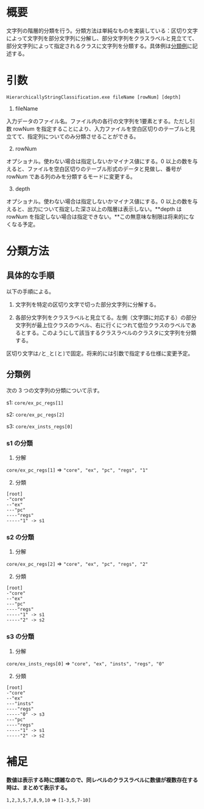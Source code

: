 # 概要

文字列の階層的分類を行う。分類方法は単純なものを実装している：区切り文字によって文字列を部分文字列に分解し、部分文字列をクラスラベルと見立てて、部分文字列によって指定されるクラスに文字列を分類する。具体例は[分類例](#section)に記述する。



# 引数

`HierarchicallyStringClassification.exe fileName [rowNum] [depth]`

1. fileName

入力データのファイル名。ファイル内の各行の文字列を1要素とする。ただし引数 rowNum を指定することにより、入力ファイルを空白区切りのテーブルと見立てて、指定列についてのみ分類させることができる。

2. rowNum

オプショナル。使わない場合は指定しないかマイナス値にする。0 以上の数を与えると、ファイルを空白区切りのテーブル形式のデータと見做し、番号が rowNum である列のみを分類するモードに変更する。

3. depth

オプショナル。使わない場合は指定しないかマイナス値にする。0 以上の数を与えると、出力について指定した深さ以上の階層は表示しない。**depth は rowNum を指定しない場合は指定できない。**この無意味な制限は将来的になくなる予定。


# 分類方法


## 具体的な手順

以下の手順による。

1. 文字列を特定の区切り文字で切った部分文字列に分解する。

2. 各部分文字列をクラスラベルと見立てる。左側（文字頭に対応する）の部分文字列が最上位クラスのラベル、右に行くにつれて低位クラスのラベルであるとする。このようにして該当するクラスラベルのクラスタに文字列を分類する。

区切り文字は`/`と`_`と`[`と`]`で固定。将来的には引数で指定する仕様に変更予定。


## <a name="section">分類例

次の 3 つの文字列の分類について示す。


s1: `core/ex_pc_regs[1]`


s2: `core/ex_pc_regs[2]`


s3: `core/ex_insts_regs[0]`

### s1 の分類
1. 分解

`core/ex_pc_regs[1]` => `"core", "ex", "pc", "regs", "1"`

2. 分類

```text:clustering of s1
[root]
-"core"
--"ex"
---"pc"
----"regs"
-----"1" -> s1
```

### s2 の分類
1. 分解

`core/ex_pc_regs[2]` => `"core", "ex", "pc", "regs", "2"`

2. 分類

```text:clustering of s1, s2
[root]
-"core"
--"ex"
---"pc"
----"regs"
-----"1" -> s1
-----"2" -> s2
```

### s3 の分類

1. 分解

`core/ex_insts_regs[0]` => `"core", "ex", "insts", "regs", "0"`

2. 分類

```text:clustering of s1, s2, s3
[root]
-"core"
--"ex"
---"insts"
----"regs"
-----"0" -> s3
---"pc"
----"regs"
-----"1" -> s1
-----"2" -> s2
```


# 補足

**数値は表示する時に煩雑なので、同レベルのクラスラベルに数値が複数存在する時は、まとめて表示する。**

`1,2,3,5,7,8,9,10` => `[1-3,5,7-10]`
